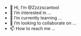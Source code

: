 - 👋 Hi, I’m @Zzzzscantool
- 👀 I’m interested in ...
- 🌱 I’m currently learning ...
- 💞️ I’m looking to collaborate on ...
- 📫 How to reach me ...

<!---
Zzzzscantool/Zzzzscantool is a ✨ special ✨ repository because its `README.md` (this file) appears on your GitHub profile.
You can click the Preview link to take a look at your changes.
--->

